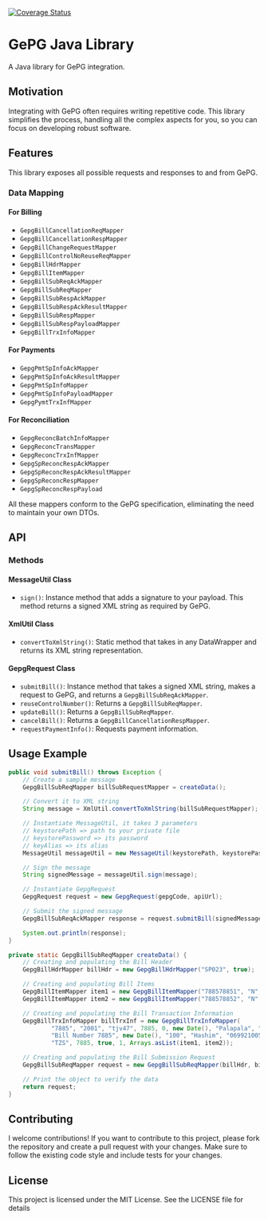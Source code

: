 [![Coverage Status](https://coveralls.io/repos/github/zechtz/gepg-java/badge.svg?branch=main)](https://coveralls.io/github/zechtz/gepg-java?branch=main)

# GePG Java Library

A Java library for GePG integration.

## Motivation

Integrating with GePG often requires writing repetitive code. This library simplifies the process, handling all the complex aspects for you, so you can focus on developing robust software.

## Features

This library exposes all possible requests and responses to and from GePG.

### Data Mapping

#### For Billing

-   `GepgBillCancellationReqMapper`
-   `GepgBillCancellationRespMapper`
-   `GepgBillChangeRequestMapper`
-   `GepgBillControlNoReuseReqMapper`
-   `GepgBillHdrMapper`
-   `GepgBillItemMapper`
-   `GepgBillSubReqAckMapper`
-   `GepgBillSubReqMapper`
-   `GepgBillSubRespAckMapper`
-   `GepgBillSubRespAckResultMapper`
-   `GepgBillSubRespMapper`
-   `GepgBillSubRespPayloadMapper`
-   `GepgBillTrxInfoMapper`

#### For Payments

-   `GepgPmtSpInfoAckMapper`
-   `GepgPmtSpInfoAckResultMapper`
-   `GepgPmtSpInfoMapper`
-   `GepgPmtSpInfoPayloadMapper`
-   `GepgPymtTrxInfMapper`

#### For Reconciliation

-   `GepgReconcBatchInfoMapper`
-   `GepgReconcTransMapper`
-   `GepgReconcTrxInfMapper`
-   `GepgSpReconcRespAckMapper`
-   `GepgSpReconcRespAckResultMapper`
-   `GepgSpReconcRespMapper`
-   `GepgSpReconcRespPayload`

All these mappers conform to the GePG specification, eliminating the need to maintain your own DTOs.

## API

### Methods

#### MessageUtil Class

-   `sign()`: Instance method that adds a signature to your payload. This method returns a signed XML string as required by GePG.

#### XmlUtil Class

-   `convertToXmlString()`: Static method that takes in any DataWrapper and returns its XML string representation.

#### GepgRequest Class

-   `submitBill()`: Instance method that takes a signed XML string, makes a request to GePG, and returns a `GepgBillSubReqAckMapper`.
-   `reuseControlNumber()`: Returns a `GepgBillSubReqMapper`.
-   `updateBill()`: Returns a `GepgBillSubReqMapper`.
-   `cancelBill()`: Returns a `GepgBillCancellationRespMapper`.
-   `requestPaymentInfo()`: Requests payment information.

## Usage Example

```java
public void submitBill() throws Exception {
    // Create a sample message
    GepgBillSubReqMapper billSubRequestMapper = createData();

    // Convert it to XML string
    String message = XmlUtil.convertToXmlString(billSubRequestMapper);

    // Instantiate MessageUtil, it takes 3 parameters
    // keystorePath => path to your private file
    // keystorePassword => its password
    // keyAlias => its alias
    MessageUtil messageUtil = new MessageUtil(keystorePath, keystorePassword, keyAlias);

    // Sign the message
    String signedMessage = messageUtil.sign(message);

    // Instantiate GepgRequest
    GepgRequest request = new GepgRequest(gepgCode, apiUrl);

    // Submit the signed message
    GepgBillSubReqAckMapper response = request.submitBill(signedMessage);

    System.out.println(response);
}

private static GepgBillSubReqMapper createData() {
    // Creating and populating the Bill Header
    GepgBillHdrMapper billHdr = new GepgBillHdrMapper("SP023", true);

    // Creating and populating Bill Items
    GepgBillItemMapper item1 = new GepgBillItemMapper("788578851", "N", 7885.00, 7885.00, 0.00, "140206");
    GepgBillItemMapper item2 = new GepgBillItemMapper("788578852", "N", 7885.00, 7885.00, 0.00, "140206");

    // Creating and populating the Bill Transaction Information
    GepgBillTrxInfoMapper billTrxInf = new GepgBillTrxInfoMapper(
            "7885", "2001", "tjv47", 7885, 0, new Date(), "Palapala", "Charles Palapala",
            "Bill Number 7885", new Date(), "100", "Hashim", "0699210053", "charlestp@yahoo.com",
            "TZS", 7885, true, 1, Arrays.asList(item1, item2));

    // Creating and populating the Bill Submission Request
    GepgBillSubReqMapper request = new GepgBillSubReqMapper(billHdr, billTrxInf);

    // Print the object to verify the data
    return request;
}

```

## Contributing

I welcome contributions! If you want to contribute to this project, please fork the repository and create a pull request with your changes. Make sure to follow the existing code style and include tests for your changes.

## License

This project is licensed under the MIT License. See the LICENSE file for details
